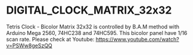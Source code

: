 # DIGITAL_CLOCK_MATRIX_32x32
Tetris Clock - Bicolor Matrix 32x32 is controlled by B.A.M method with Arduino Mega 2560, 74HC238 and 74HC595. This bicolor panel have 1/16 scan rate.
Please check at Youtube: https://www.youtube.com/watch?v=PSWw8geSzQQ
